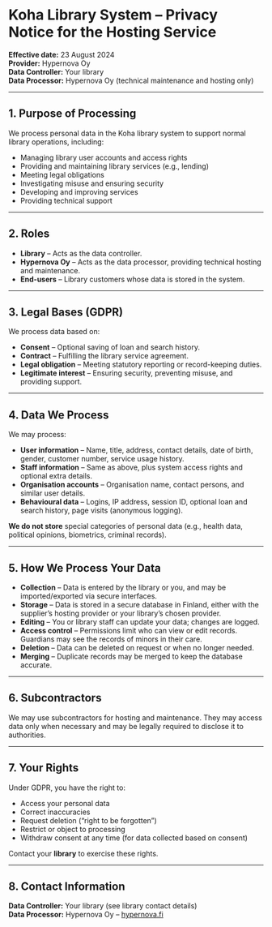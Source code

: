 # Koha Library System – Privacy Notice for the Hosting Service

**Effective date:** 23 August 2024  
**Provider:** Hypernova Oy  
**Data Controller:** Your library  
**Data Processor:** Hypernova Oy (technical maintenance and hosting only)  

---

## 1. Purpose of Processing
We process personal data in the Koha library system to support normal library operations, including:  
- Managing library user accounts and access rights  
- Providing and maintaining library services (e.g., lending)  
- Meeting legal obligations  
- Investigating misuse and ensuring security  
- Developing and improving services  
- Providing technical support  

---

## 2. Roles
- **Library** – Acts as the data controller.  
- **Hypernova Oy** – Acts as the data processor, providing technical hosting and maintenance.  
- **End-users** – Library customers whose data is stored in the system.

---

## 3. Legal Bases (GDPR)
We process data based on:  
- **Consent** – Optional saving of loan and search history.  
- **Contract** – Fulfilling the library service agreement.  
- **Legal obligation** – Meeting statutory reporting or record-keeping duties.  
- **Legitimate interest** – Ensuring security, preventing misuse, and providing support.  

---

## 4. Data We Process
We may process:  
- **User information** – Name, title, address, contact details, date of birth, gender, customer number, service usage history.  
- **Staff information** – Same as above, plus system access rights and optional extra details.  
- **Organisation accounts** – Organisation name, contact persons, and similar user details.  
- **Behavioural data** – Logins, IP address, session ID, optional loan and search history, page visits (anonymous logging).  

**We do not store** special categories of personal data (e.g., health data, political opinions, biometrics, criminal records).

---

## 5. How We Process Your Data
- **Collection** – Data is entered by the library or you, and may be imported/exported via secure interfaces.  
- **Storage** – Data is stored in a secure database in Finland, either with the supplier’s hosting provider or your library’s chosen provider.  
- **Editing** – You or library staff can update your data; changes are logged.  
- **Access control** – Permissions limit who can view or edit records. Guardians may see the records of minors in their care.  
- **Deletion** – Data can be deleted on request or when no longer needed.  
- **Merging** – Duplicate records may be merged to keep the database accurate.  

---

## 6. Subcontractors
We may use subcontractors for hosting and maintenance. They may access data only when necessary and may be legally required to disclose it to authorities.

---

## 7. Your Rights
Under GDPR, you have the right to:  
- Access your personal data  
- Correct inaccuracies  
- Request deletion (“right to be forgotten”)  
- Restrict or object to processing  
- Withdraw consent at any time (for data collected based on consent)  

Contact your **library** to exercise these rights.

---

## 8. Contact Information
**Data Controller:** Your library (see library contact details)  
**Data Processor:** Hypernova Oy – [hypernova.fi](https://hypernova.fi)